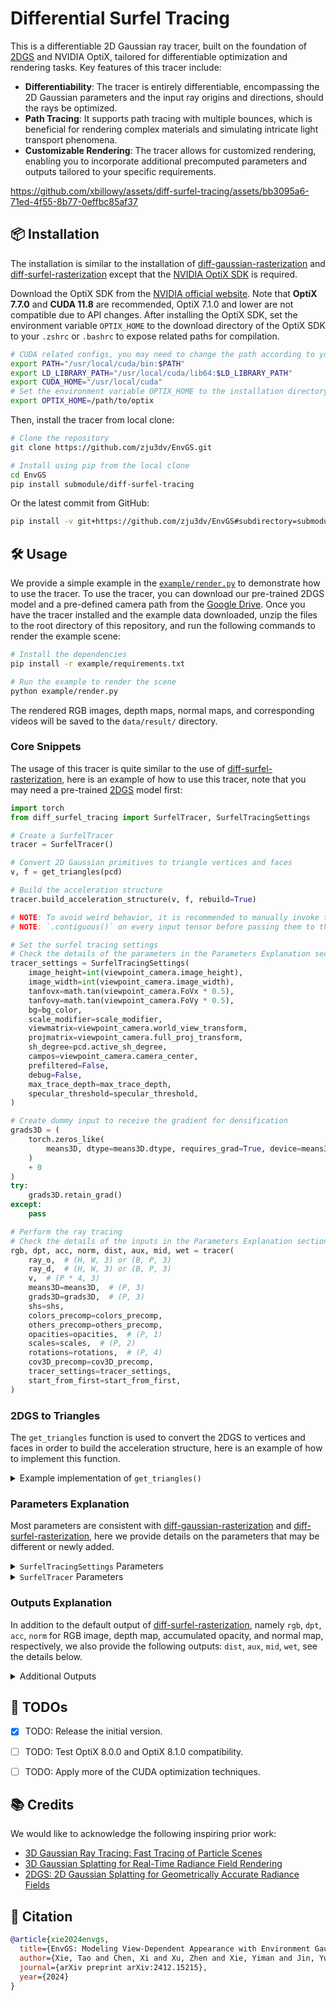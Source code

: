 # Differential Surfel Tracing

This is a differentiable 2D Gaussian ray tracer, built on the foundation of [2DGS](https://surfsplatting.github.io/) and NVIDIA OptiX, tailored for differentiable optimization and rendering tasks. Key features of this tracer include:

- **Differentiability**: The tracer is entirely differentiable, encompassing the 2D Gaussian parameters and the input ray origins and directions, should the rays be optimized.
- **Path Tracing**: It supports path tracing with multiple bounces, which is beneficial for rendering complex materials and simulating intricate light transport phenomena.
- **Customizable Rendering**: The tracer allows for customized rendering, enabling you to incorporate additional precomputed parameters and outputs tailored to your specific requirements.

https://github.com/xbillowy/assets/diff-surfel-tracing/assets/bb3095a6-71ed-4f55-8b77-0effbc85af37


## 📦 Installation

The installation is similar to the installation of [diff-gaussian-rasterization](https://github.com/graphdeco-inria/diff-gaussian-rasterization/tree/main) and [diff-surfel-rasterization](https://github.com/hbb1/diff-surfel-rasterization) except that the [NVIDIA OptiX SDK](https://developer.nvidia.com/designworks/optix/download) is required.

Download the OptiX SDK from the [NVIDIA official website](https://developer.nvidia.com/designworks/optix/download). Note that **OptiX 7.7.0** and **CUDA 11.8** are recommended, OptiX 7.1.0 and lower are not compatible due to API changes. After installing the OptiX SDK, set the environment variable `OPTIX_HOME` to the download directory of the OptiX SDK to your `.zshrc` or `.bashrc` to expose related paths for compilation.

```bash
# CUDA related configs, you may need to change the path according to your installation
export PATH="/usr/local/cuda/bin:$PATH"
export LD_LIBRARY_PATH="/usr/local/cuda/lib64:$LD_LIBRARY_PATH"
export CUDA_HOME="/usr/local/cuda"
# Set the environment variable OPTIX_HOME to the installation directory of the OptiX SDK
export OPTIX_HOME=/path/to/optix
```

Then, install the tracer from local clone:

```bash
# Clone the repository
git clone https://github.com/zju3dv/EnvGS.git

# Install using pip from the local clone
cd EnvGS
pip install submodule/diff-surfel-tracing
```

Or the latest commit from GitHub:

```bash
pip install -v git+https://github.com/zju3dv/EnvGS#subdirectory=submodule/diff-surfel-tracing
```


## 🛠️ Usage

We provide a simple example in the [`example/render.py`](example/render.py) to demonstrate how to use the tracer. To use the tracer, you can download our pre-trained 2DGS model and a pre-defined camera path from the [Google Drive](https://drive.google.com/file/d/1drKlXptpkht0ZVp6Ywh8ZSSXsi8RddKx/view?usp=sharing). Once you have the tracer installed and the example data downloaded, unzip the files to the root directory of this repository, and run the following commands to render the example scene:

```bash
# Install the dependencies
pip install -r example/requirements.txt

# Run the example to render the scene
python example/render.py
```

The rendered RGB images, depth maps, normal maps, and corresponding videos will be saved to the `data/result/` directory.

### Core Snippets

The usage of this tracer is quite similar to the use of [diff-surfel-rasterization](https://github.com/hbb1/diff-surfel-rasterization), here is an example of how to use this tracer, note that you may need a pre-trained [2DGS](https://github.com/hbb1/2d-gaussian-splatting) model first:

```python
import torch
from diff_surfel_tracing import SurfelTracer, SurfelTracingSettings

# Create a SurfelTracer
tracer = SurfelTracer()

# Convert 2D Gaussian primitives to triangle vertices and faces
v, f = get_triangles(pcd)

# Build the acceleration structure
tracer.build_acceleration_structure(v, f, rebuild=True)

# NOTE: To avoid weird behavior, it is recommended to manually invoke the
# NOTE: `.contiguous()` on every input tensor before passing them to the tracer.

# Set the surfel tracing settings
# Check the details of the parameters in the Parameters Explanation section
tracer_settings = SurfelTracingSettings(
    image_height=int(viewpoint_camera.image_height),
    image_width=int(viewpoint_camera.image_width),
    tanfovx=math.tan(viewpoint_camera.FoVx * 0.5),
    tanfovy=math.tan(viewpoint_camera.FoVy * 0.5),
    bg=bg_color,
    scale_modifier=scale_modifier,
    viewmatrix=viewpoint_camera.world_view_transform,
    projmatrix=viewpoint_camera.full_proj_transform,
    sh_degree=pcd.active_sh_degree,
    campos=viewpoint_camera.camera_center,
    prefiltered=False,
    debug=False,
    max_trace_depth=max_trace_depth,
    specular_threshold=specular_threshold,
)

# Create dummy input to receive the gradient for densification
grads3D = (
    torch.zeros_like(
        means3D, dtype=means3D.dtype, requires_grad=True, device=means3D.device
    )
    + 0
)
try:
    grads3D.retain_grad()
except:
    pass

# Perform the ray tracing
# Check the details of the inputs in the Parameters Explanation section
rgb, dpt, acc, norm, dist, aux, mid, wet = tracer(
    ray_o,  # (H, W, 3) or (B, P, 3)
    ray_d,  # (H, W, 3) or (B, P, 3)
    v,  # (P * 4, 3)
    means3D=means3D,  # (P, 3)
    grads3D=grads3D,  # (P, 3)
    shs=shs,
    colors_precomp=colors_precomp,
    others_precomp=others_precomp,
    opacities=opacities,  # (P, 1)
    scales=scales,  # (P, 2)
    rotations=rotations,  # (P, 4)
    cov3D_precomp=cov3D_precomp,
    tracer_settings=tracer_settings,
    start_from_first=start_from_first,
)
```

### 2DGS to Triangles

The `get_triangles` function is used to convert the 2DGS to vertices and faces in order to build the acceleration structure, here is an example of how to implement this function.

<details>

<summary>Example implementation of <code>get_triangles()</code></summary>

```python
def get_triangles(pcd: GaussianModel):
    # Build the uv tangent plane to world transformation matrix, splat2world
    T = pcd.get_covariance()  # (P, 4, 4)
    T = T.permute(0, 2, 1)  # (P, 4, 4)
    T[..., 2] = 0  # (P, 4, 4)

    # Deal with nasty shapes
    P, V = T.shape[0], 4  # 1 2DGS <-> 2 triangles <-> 4 vertices

    # 3-sigma range in local uv splat coordiantes
    sigma3 = (
        torch.as_tensor(
            [[-1.0, 1.0], [-1.0, -1.0], [1.0, 1.0], [1.0, -1.0]], device=T.device
        )
        * 3
    )  # (V, 2)
    sigma3 = torch.cat([sigma3, torch.ones_like(sigma3)], dim=-1)  # (V, 4)
    # Expand
    sigma3 = sigma3[None].repeat(P, 1, 1)  # (P, V, 4)
    T = T[:, None].expand(-1, V, -1, -1)  # (P, V, 4, 4)

    # Convert the vertices to the world coordinate
    v = T.reshape(-1, 4, 4) @ sigma3.reshape(-1, 4, 1)  # (P * V, 4, 1)
    v = v[..., :3, 0]  # (P * V, 3)

    # Generate face indices
    indices = torch.arange(0, v.shape[0]).reshape(P, V).to(T.device)  # (P, V)
    f = (
        torch.stack([indices[:, :3], indices[:, 1:]], dim=1).reshape(-1, 3).int()
    )  # (P, 2, 3) -> (P * 2, 3)

    # NOTE: `.contiguous()` is necessary for the following OptiX CUDA operations!
    v, f = v.contiguous(), f.contiguous()

    return v, f
```

</details>

### Parameters Explanation

Most parameters are consistent with [diff-gaussian-rasterization](https://github.com/graphdeco-inria/diff-gaussian-rasterization) and [diff-surfel-rasterization](https://github.com/hbb1/diff-surfel-rasterization), here we provide details on the parameters that may be different or newly added.

<details>

<summary><code>SurfelTracingSettings</code> Parameters</summary>

- `viewmatrix`: no actual use in the ray tracing, only for consistency with the rasterizer.
- `projmatrix`: no actual use in the ray tracing, only for consistency with the rasterizer.
- `campos`: no actual use in the ray tracing, only for consistency with the rasterizer.
- **`max_trace_depth`**: number of path tracing bounces, default is 0, means only trace once.
- **`specular_threshold`**: the threshold for continuing the path tracing, default is 0.0. Ignore this if you are not using the path tracing or any BRDFs rendering.

</details>

<details>

<summary><code>SurfelTracer</code> Parameters</summary>

- **`ray_o`**: the origin of the rays, a 3-dimension Tensor of shape `(H, W, 3)` or `(B, P, 3)`.
- **`ray_d`**: the direction of the rays, a 3-dimension Tensor of shape `(H, W, 3)` or `(B, P, 3)`.
- **`v`**: the covering triangles of the 2D Gaussian splats, a 2-dimension Tensor of shape `(P, 3)`, which is used to support fully-differentiable backpropagation.
- `grads3D`: the gradient tensor for the densification, the same as [`means2D`](https://github.com/graphdeco-inria/gaussian-splatting/blob/54c035f7834b564019656c3e3fcc3646292f727d/gaussian_renderer/__init__.py#L55) in the original 3DGS rasterizer.
- `colors_precomp`: used for RGB only, since we use pixel ray direction rather than the Gaussian center minus camera center direction as the ray direction, which means the original precomputation of the color is not applicable.
- **`others_precomp`**: support custom rendering, you can add more. Remember to add the corresponding parameters and offsets in the [config.h](./optix_tracer/config.h).
- **`start_from_first`**: indicates whether the rays start from the camera or any other starting point (e.g., the bounce surface point), default is `True`.

</details>

### Outputs Explanation

In addition to the default output of [diff-surfel-rasterization](https://github.com/hbb1/2d-gaussian-splatting/blob/df1f6c684cc4e41a34937fd45a7847260e9c6cd7/gaussian_renderer/__init__.py#L97-L156), namely `rgb`, `dpt`, `acc`, `norm` for RGB image, depth map, accumulated opacity, and normal map, respectively, we also provide the following outputs: `dist`, `aux`, `mid`, `wet`, see the details below.

<details>

<summary>Additional Outputs</summary>

- `aux`: corresponding to the rendered `others_precomp` map in the input, used for custom rendering.
- `mid`: the middle rendering results for each path tracing bounce, e.g., the accumulated color, opacity, and normal of the first trace will be stored if you set `max_trace_depth` to 1.
- `wet`: the accumulated contribution weight for each 2D Gaussian splat.
- `dist`: invalid distortion map, all zeros for now, maybe implement in the future.

</details>


## 🚧 TODOs

- [x] TODO: Release the initial version.
- [ ] TODO: Test OptiX 8.0.0 and OptiX 8.1.0 compatibility.
- [ ] TODO: Apply more of the CUDA optimization techniques.


## 📚 Credits

We would like to acknowledge the following inspiring prior work:

- [3D Gaussian Ray Tracing: Fast Tracing of Particle Scenes](https://gaussiantracer.github.io/)
- [3D Gaussian Splatting for Real-Time Radiance Field Rendering](https://github.com/graphdeco-inria/gaussian-splatting)
- [2DGS: 2D Gaussian Splatting for Geometrically Accurate Radiance Fields](https://surfsplatting.github.io/)


## 📜 Citation

```bibtex
@article{xie2024envgs,
  title={EnvGS: Modeling View-Dependent Appearance with Environment Gaussian},
  author={Xie, Tao and Chen, Xi and Xu, Zhen and Xie, Yiman and Jin, Yudong and Shen, Yujun and Peng, Sida and Bao, Hujun and Zhou, Xiaowei},
  journal={arXiv preprint arXiv:2412.15215},
  year={2024}
}
```
